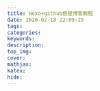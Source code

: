 ```yaml
---
title: Hexo+github搭建博客教程
date: 2020-02-18 22:09:25
tags:
categories:
keywords:
description:
top_img:
cover:
mathjax:
katex:
hide:
---
```

